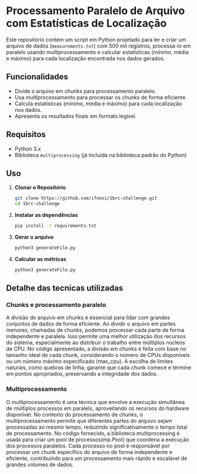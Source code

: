# Processamento Paralelo de Arquivo com Estatísticas de Localização

Este repositório contém um script em Python projetado para ler e criar um arquivo de dados (`measurements.txt`) com 500 mil registros, processá-lo em paralelo usando multiprocessamento e calcular estatísticas (mínimo, média e máximo) para cada localização encontrada nos dados gerados.

## Funcionalidades

- Divide o arquivo em chunks para processamento paralelo.
- Usa multiprocessamento para processar os chunks de forma eficiente.
- Calcula estatísticas (mínimo, média e máximo) para cada localização nos dados.
- Apresenta os resultados finais em formato legível.

## Requisitos

- Python 3.x
- Biblioteca `multiprocessing` (já incluída na biblioteca padrão do Python)

## Uso
1. **Clonar o Repositório**
   ```bash
   git clone https://github.com/ifnesi/1brc-challenge.git
   cd 1brc-challenge

1. **Instalar as dependências**
   ```bash 
   pip install -r requirements.txt

2. **Gerar o arquivo**
   ```bash
   python3 generateFile.py

3. **Calcular as métricas**
   ```bash
   python3 generateFile.py


## Detalhe das tecnicas utilizadas

### Chunks e processamento paralelo
A divisão do arquivo em chunks é essencial para lidar com grandes conjuntos de dados de forma eficiente. Ao dividir o arquivo em partes menores, chamadas de chunks, podemos processar cada parte de forma independente e paralela. Isso permite uma melhor utilização dos recursos do sistema, especialmente ao distribuir o trabalho entre múltiplos núcleos de CPU. No código apresentado, a divisão em chunks é feita com base no tamanho ideal de cada chunk, considerando o número de CPUs disponíveis ou um número máximo especificado (max_cpu). A escolha de limites naturais, como quebras de linha, garante que cada chunk comece e termine em pontos apropriados, preservando a integridade dos dados.

### Multiprocessamento
O multiprocessamento é uma técnica que envolve a execução simultânea de múltiplos processos em paralelo, aproveitando os recursos do hardware disponível. No contexto do processamento de chunks, o multiprocessamento permite que diferentes partes do arquivo sejam processadas ao mesmo tempo, reduzindo significativamente o tempo total de processamento. No código fornecido, a biblioteca multiprocessing é usada para criar um pool de processos(mp.Pool) que coordena a execução dos processos paralelos. Cada processo no pool é responsável por processar um chunk específico do arquivo de forma independente e eficiente, contribuindo para um processamento mais rápido e escalável de grandes volumes de dados.